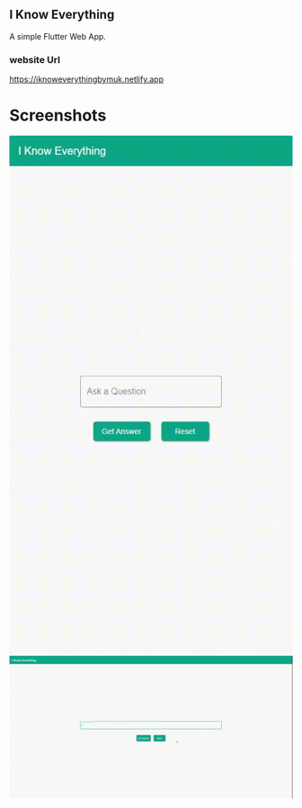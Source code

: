 ## I Know Everything

A simple Flutter Web App.

### website Url

https://iknoweverythingbymuk.netlify.app

# Screenshots

![](screenshots/mobile.gif)
![](screenshots/web.gif)
